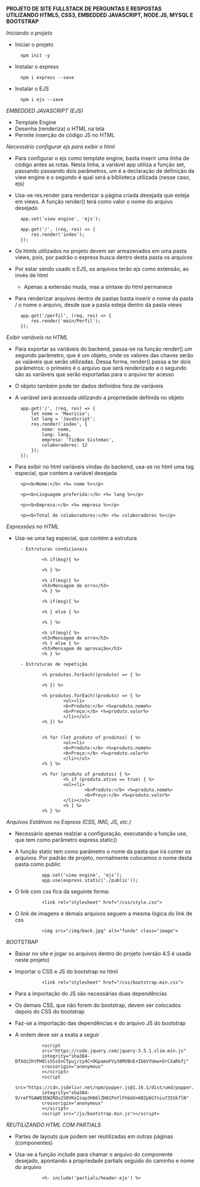 **PROJETO DE SITE FULLSTACK DE PERGUNTAS E RESPOSTAS UTILIZANDO HTML5, CSS3, EMBEDDED JAVASCRIPT, NODE.JS, MYSQL E BOOTSTRAP**

*Iniciando o projeto*

- Iniciar o projeto

        npm init -y

- Instalar o express

        npm i express --save

- Instalar o EJS

        npm i ejs --save

*EMBEDDED JAVASCRIPT (EJS)*

- Template Engine
- Desenha (renderiza) o HTML na tela
- Permite inserção de código JS no HTML

*Necessário configurar ejs para exibir o html*

- Para configurar o ejs como template engine, basta inserir uma linha de código antes as rotas. Nesta linha, a variável app utiliza a função set, passando passando dois parâmetros, um é a declaração de definição da view engine e o segundo é qual será a biblioteca utilizada (nesse caso, ejs)
- Usa-se res.render para renderizar a página criada desejada que esteja em views. A função render() terá como valor o nome do arquivo desejado

        app.set('view engine', 'ejs');

        app.get('/', (req, res) => {
            res.render('index');
        });

- Os htmls utilizados no projeto devem ser armazenados em uma pasta views, pois, por padrão o express busca dentro desta pasta os arquivos
- Por estar sendo usado o EJS, os arquivos terão ejs como extensão, ao invés de html
    - Apenas a extensão muda, mas a sintaxe do html permanece
- Para renderizar arquivos dentro de pastas basta inserir o nome da pasta / o nome o arquivo, desde que a pasta esteja dentro da pasta views

        app.get('/perfil', (req, res) => {
            res.render('main/Perfil');
        });

*Exibir variáveis no HTML*

- Para exportar as variáveis do backend, passa-se na função render() um segundo parâmetro, que é um objeto, onde os valores das chaves serão as vaiáveis que serão utilizadas. Dessa forma, render() passa a ter dois parâmetros: o primeiro é o arquivo que será renderizado e o segundo são as variáveis que serão exportadas para o arquivo ter acesso
- O objeto também pode ter dados definidos fora de variáveis
- A variável será acessada utilizando a propriedade definida no objeto

        app.get('/', (req, res) => {
            let nome = 'Mauricio';
            let lang = 'JavaScript';
            res.render('index', {
                nome: nome,
                lang: lang,
                empresa: 'TicBox Sistemas',
                colaboradores: 12
            });
        });

- Para exibir no html variáveis vindas do backend, usa-se no html uma tag especial, que contem a variável desejada

        <p><b>Nome:</b> <%= nome %></p>

        <p><b>Linguagem preferida:</b> <%= lang %></p>

        <p><b>Empresa:</b> <%= empresa %></p>

        <p><b>Total de colaboradores:</b> <%= colaboradores %></p>

*Expressões no HTML*

- Usa-se uma tag especial, que contém a estrutura

        - Estruturas condicionais
                
                <% if(msg){ %>
                
                <% } %>
                
                <% if(msg){ %>
                <h3>Mensagem de erro</h3>
                <% } %>

                <% if(msg){ %>

                <% } else { %>

                <% } %>

                <% if(msg){ %>
                <h3>Mensagem de erro</h3>
                <% } else { %>
                <h3>Mensagem de aprovação</h3>
                <% } %>
        
        - Estruturas de repetição

                <% produtos.forEach((produto) => { %>

                <% }) %>
                
                <% produtos.forEach((produto) => { %>
                        <ul><li>
                        <b>Produto:</b> <%=produto.nome%>
                        <b>Preço:</b> <%=produto.valor%>
                        </li></ul>
                <% }) %>


                <% for (let produto of produtos) { %>
                        <ul><li>
                        <b>Produto:</b> <%=produto.nome%>
                        <b>Preço:</b> <%=produto.valor%>
                        </li></ul>
                <% } %>

                <% for (produto of produtos) { %>
                        <% if (produto.ativo == true) { %>
                        <ul><li>
                                <b>Produto:</b> <%=produto.nome%>
                                <b>Preço:</b> <%=produto.valor%>
                        </li></ul>
                        <% } %>
                <% } %>

*Arquivos Estátivos no Express (CSS, IMG, JS, etc.)*

- Necessário apenas realziar a configuração, executando a função use, que tem como parâmetro express.static()
- A função static tem como parâmetro o nome da pasta que irá conter os arquivos. Por padrão de projeto, normalmente colocamos o nome desta pasta como public

                app.set('view engine', 'ejs');
                app.use(express.static('./public'));

- O link com css fica da seguinte forma:

                <link rel="stylesheet" href="/css/style.css">

- O link de imagens e demais arquivos seguem a mesma lógica do link de css

                <img src="/img/back.jpg" alt="fundo" class="image">

*BOOTSTRAP*

- Baixar no site e jogar os arquivos dentro  do projeto (versão 4.5 é usada neste projeto)
- Importar o CSS e JS do bootstrap no html

                <link rel="stylesheet" href="/css/bootstrap.min.css">

- Para a importação do JS são necessárias duas dependências
- Os demais CSS, que não forem do bootstrap, devem ser colocados depois do CSS do bootstrap
- Faz-se a importação das dependências e do arquivo JS do bootstrap
- A ordem deve ser a exata a seguir

                <script
                src="https://code.jquery.com/jquery-3.5.1.slim.min.js"
                integrity="sha384-DfXdz2htPH0lsSSs5nCTpuj/zy4C+OGpamoFVy38MVBnE+IbbVYUew+OrCXaRkfj"
                crossorigin="anonymous"
                ></script>
                <script
                src="https://cdn.jsdelivr.net/npm/popper.js@1.16.1/dist/umd/popper.min.js"
                integrity="sha384-9/reFTGAW83EW2RDu2S0VKaIzap3H66lZH81PoYlFhbGU+6BZp6G7niu735Sk7lN"
                crossorigin="anonymous"
                ></script>
                <script src="/js/bootstrap.min.js"></script>

*REUTILIZANDO HTML COM PARTIALS*

- Partes de layouts que podem ser reutilizadas em outras páginas (componentes)
- Usa-se a função include para chamar o arquivo do componente desejado, apontando a propriedade partials seguido do caminho e nome do arquivo

                <%- include('partials/header.ejs') %>